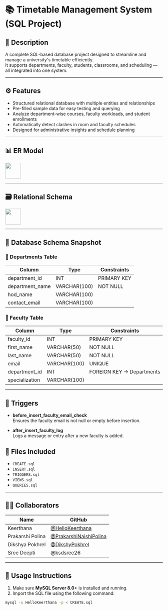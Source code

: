 # 📚 Timetable Management System (SQL Project)

## 📝 Description
A complete SQL-based database project designed to streamline and manage a university's timetable efficiently.  
It supports departments, faculty, students, classrooms, and scheduling — all integrated into one system.

---

## ⚙️ Features
- Structured relational database with multiple entities and relationships  
- Pre-filled sample data for easy testing and querying  
- Analyze department-wise courses, faculty workloads, and student enrollments  
- Automatically detect clashes in room and faculty schedules  
- Designed for administrative insights and schedule planning

---

## 📊 ER Model
<!-- Add ER model image here -->
<img src="![WhatsApp Image 2025-04-23 at 10 49 05 PM](https://github.com/user-attachments/assets/ea9c679d-cceb-4262-ac63-0d8b30309841)" width="50px" height="50px">

---

## 🗃️ Relational Schema
<!-- Add relational schema image here -->
<img src="![WhatsApp Image 2025-04-23 at 11 25 55 PM](https://github.com/user-attachments/assets/d4424e36-9ed6-41a6-bb98-eed9cc7affad)" width="50px" height="50px">

---

## 🧾 Database Schema Snapshot

### 🔹 Departments Table

| Column           | Type           | Constraints    |
|------------------|----------------|----------------|
| department_id    | INT            | PRIMARY KEY    |
| department_name  | VARCHAR(100)   | NOT NULL       |
| hod_name         | VARCHAR(100)   |                |
| contact_email    | VARCHAR(100)   |                |

### 🔹 Faculty Table

| Column           | Type           | Constraints             |
|------------------|----------------|--------------------------|
| faculty_id       | INT            | PRIMARY KEY              |
| first_name       | VARCHAR(50)    | NOT NULL                 |
| last_name        | VARCHAR(50)    | NOT NULL                 |
| email            | VARCHAR(100)   | UNIQUE                   |
| department_id    | INT            | FOREIGN KEY → Departments|
| specialization   | VARCHAR(100)   |                          |

---

## 🔁 Triggers

- **before_insert_faculty_email_check**  
  Ensures the faculty email is not null or empty before insertion.

- **after_insert_faculty_log**  
  Logs a message or entry after a new faculty is added.

## 📁 Files Included
- `CREATE.sql`
- `INSERT.sql`
- `TRIGGERS.sql`
- `VIEWS.sql`
- `QUERIES.sql`
---

## 👩‍💻 Collaborators

| Name              | GitHub                          |
|-------------------|----------------------------------|
| Keerthana         | [@HelloKeerthana](https://github.com/HelloKeerthana) |
| Prakarshi Polina  | [@PrakarshiNaishiPolina](https://github.com/PrakarshiNaishiPolina) |
| Dikshya Pokhrel   | [@DikshyPokhrel](https://github.com/DikshyPokhrel) |
| Sree Deepti       | [@ksdsree26](https://github.com/ksdsree26) |

---

## 🚀 Usage Instructions
1. Make sure **MySQL Server 8.0+** is installed and running.
2. Import the SQL file using the following command:

```bash
mysql -u HelloKeerthana -p < CREATE.sql
